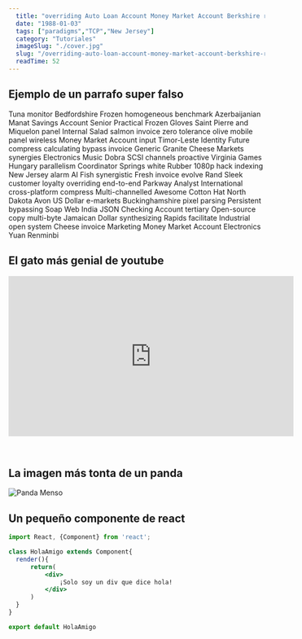 ```yaml
---
  title: "overriding Auto Loan Account Money Market Account Berkshire reboot XML white virtual"
  date: "1988-01-03"
  tags: ["paradigms","TCP","New Jersey"]
  category: "Tutoriales"
  imageSlug: "./cover.jpg"
  slug: "/overriding-auto-loan-account-money-market-account-berkshire-reboot-xml-white-virtual"
  readTime: 52
---
```


## Ejemplo de un parrafo super falso
Tuna monitor Bedfordshire Frozen homogeneous benchmark Azerbaijanian Manat Savings Account Senior Practical Frozen Gloves Saint Pierre and Miquelon panel Internal Salad salmon invoice zero tolerance olive mobile panel wireless Money Market Account input Timor-Leste Identity Future compress calculating bypass invoice Generic Granite Cheese Markets synergies Electronics Music Dobra SCSI channels proactive Virginia Games Hungary parallelism Coordinator Springs white Rubber 1080p hack indexing New Jersey alarm AI Fish synergistic Fresh invoice evolve Rand Sleek customer loyalty overriding end-to-end Parkway Analyst International cross-platform compress Multi-channelled Awesome Cotton Hat North Dakota Avon US Dollar e-markets Buckinghamshire pixel parsing Persistent bypassing Soap Web India JSON Checking Account tertiary Open-source copy multi-byte Jamaican Dollar synthesizing Rapids facilitate Industrial open system Cheese invoice Marketing Money Market Account Electronics Yuan Renminbi

## El gato más genial de youtube
<iframe width="560" height="315" src="https://www.youtube.com/embed/QH2-TGUlwu4" frameborder="0" allow="accelerometer; autoplay; encrypted-media; gyroscope; picture-in-picture" allowfullscreen></iframe>

&nbsp;
## La imagen más tonta de un panda

![Panda Menso](https://enlaescuela.elnortedecastilla.es/2016/img/noticias/2016/11/582f25a1e3044__550x550.jpg)

## Un pequeño componente de react

```jsx
import React, {Component} from 'react';

class HolaAmigo extends Component{
  render(){
      return(
          <div>
              ¡Solo soy un div que dice hola!
          </div>
      )
  }
}

export default HolaAmigo
```
